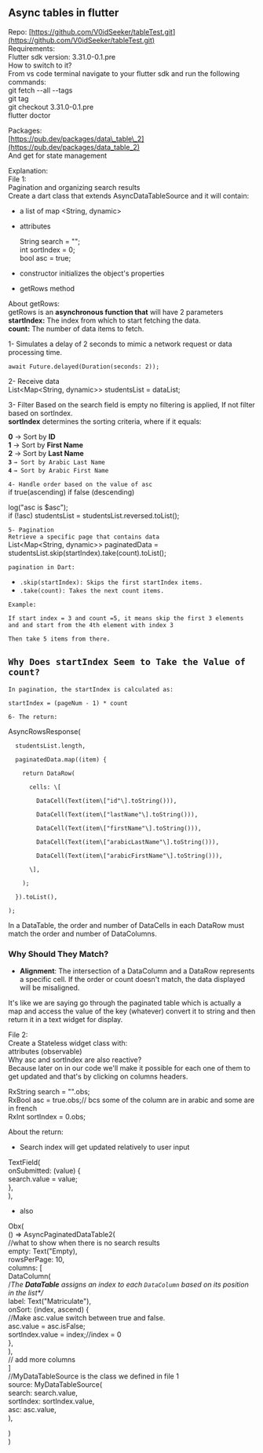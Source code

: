 ##                                        Async tables in flutter 

Repo: [https://github.com/V0idSeeker/tableTest.git](https://github.com/V0idSeeker/tableTest.git)  
Requirements:  
Flutter sdk version: 3.31.0-0.1.pre   
How to switch to it?  
From vs code terminal navigate to your flutter sdk and run the following commands:  
git fetch \--all \--tags  
git tag  
git checkout 3.31.0-0.1.pre  
flutter doctor

Packages:  
[https://pub.dev/packages/data\_table\_2](https://pub.dev/packages/data_table_2)  
And get for state management 

Explanation:  
File 1:   
Pagination and organizing search results   
Create a dart class that extends AsyncDataTableSource and it will contain:

* a list of map \<String, dynamic\>  
* attributes 

  String search \= "";  
  int sortIndex \= 0;  
  bool asc \= true;

* constructor initializes the object's properties   
* getRows method

About getRows:  
getRows is an **asynchronous function that** will have 2 parameters   
**startIndex:** The index from which to start fetching the data.  
**count:** The number of data items to fetch.

1- Simulates a delay of 2 seconds to mimic a network request or data processing time.

    await Future.delayed(Duration(seconds: 2));

2- Receive data   
    List\<Map\<String, dynamic\>\> studentsList \= dataList;

3- Filter Based on the search field is empty no filtering is applied, If not filter based on sortIndex.  
**sortIndex** determines the sorting criteria, where if it equals:

**0** → Sort by **ID**  
**1** → Sort by **First Name**  
**2** → Sort by **Last Name**  
**`3`** `→ Sort by Arabic Last Name`  
**`4`** `→ Sort by Arabic First Name`

`4- Handle order based on the value of asc`   
if true(ascending) if false (descending)

 log("asc is $asc");  
    if (\!asc) studentsList \= studentsList.reversed.toList();

`5- Pagination`   
`Retrieve a specific page that contains data`   
    List\<Map\<String, dynamic\>\> paginatedData \=  
        studentsList.skip(startIndex).take(count).toList();

`pagination in Dart:`

* `.skip(startIndex): Skips the first startIndex items.`  
* `.take(count): Takes the next count items.`

`Example:`

`If start index = 3 and count =5, it means skip the first 3 elements and and start from the 4th element with index 3` 

`Then take 5 items from there.`

## 

## **`Why Does startIndex Seem to Take the Value of count?`**

`In pagination, the startIndex is calculated as:`

`startIndex = (pageNum - 1) * count`

`6- The return:`

AsyncRowsResponse(

      studentsList.length,

      paginatedData.map((item) {

        return DataRow(

          cells: \[

            DataCell(Text(item\["id"\].toString())),

            DataCell(Text(item\["lastName"\].toString())),

            DataCell(Text(item\["firstName"\].toString())),

            DataCell(Text(item\["arabicLastName"\].toString())),

            DataCell(Text(item\["arabicFirstName"\].toString())),

          \],

        );

      }).toList(),

    );

In a DataTable, the order and number of DataCells in each DataRow must match the order and number of DataColumns.

### **Why Should They Match?**

* **Alignment**: The intersection of a DataColumn and a DataRow represents a specific cell. If the order or count doesn't match, the data displayed will be misaligned.

It's like we are saying go through the paginated table which is actually a map and access the value of the key (whatever) convert it to string and then return it in a text widget for display.

File 2:  
Create a Stateless widget class with:  
attributes (observable)   
Why asc and sortIndex are also reactive?  
Because later on in our code we'll make it possible for each one of them to get updated and that's by clicking on columns headers.

  RxString search \= "".obs;  
  RxBool asc \= true.obs;// bcs some of the column are in arabic and some are in french    
  RxInt sortIndex \= 0\.obs;

About the return:

* Search index will get updated relatively to user input 

TextField(  
            onSubmitted: (value) {  
              search.value \= value;  
            },  
          ),

* also

Obx(  
              () \=\> AsyncPaginatedDataTable2(  
//what to show when there is no search results    
                empty: Text("Empty),  
                rowsPerPage: 10,  
                columns: \[  
                  DataColumn(  
/*The **DataTable** assigns an index to each `DataColumn` based on its position in the list\*/*  
                    label: Text("Matriculate"),   
                    onSort: (index, ascend) {  
//Make asc.value switch between true and false.   
                      asc.value \= asc.isFalse;   
                      sortIndex.value \= index;//index \= 0  
                    },  
                  ),  
               // add more columns  
                  \]  
              //MyDataTableSource is the class we defined in file 1  
                source: MyDataTableSource(   
                  search: search.value,  
                  sortIndex: sortIndex.value,  
                  asc: asc.value,  
                ),

)  
)